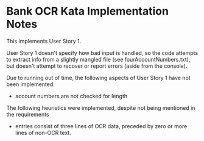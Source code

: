 Bank OCR Kata Implementation Notes
==================================

This implements User Story 1.

User Story 1 doesn't specify how bad input is handled, 
so the code attempts to extract info from a slightly mangled file
(see fourAccountNumbers.txt),
but doesn't attempt to recover or report errors (aside from the console).

Due to running out of time, the following aspects of User Story 1 have
not been implemented:
* account numbers are not checked for length

The following heuristics were implemented, despite not being mentioned in the requirements
* entries consist of three lines of OCR data, preceded by zero or more lines of non-OCR text.

